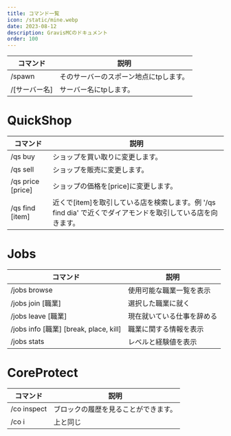 ```yaml
---
title: コマンド一覧
icon: /static/mine.webp
date: 2023-08-12
description: GravisMCのドキュメント
order: 100
---
```




| コマンド | 説明 |
| ------- | ------- |
| /spawn | そのサーバーのスポーン地点にtpします。 |
| /[サーバー名] | サーバー名にtpします。 |





# QuickShop

| コマンド | 説明 |
| ------- | ------- |
| /qs buy	| ショップを買い取りに変更します。 |
| /qs sell | ショップを販売に変更します。 |
| /qs price [price]	| ショップの価格を[price]に変更します。
| /qs find [item] | 近くで[item]を取引している店を検索します。例 '/qs find dia' で近くでダイアモンドを取引している店を向きます。|


# Jobs

| コマンド | 説明 |
| ------- | ------- |
| /jobs browse | 使用可能な職業一覧を表示 |
| /jobs join [職業]	| 選択した職業に就く |
| /jobs leave [職業] | 現在就いている仕事を辞める |
| /jobs info [職業] [break, place, kill] | 職業に関する情報を表示 |
| /jobs stats | レベルと経験値を表示 |

# CoreProtect

| コマンド | 説明 |
| ---- | ---- |
| /co inspect | ブロックの履歴を見ることができます。 |
| /co i | 上と同じ |

